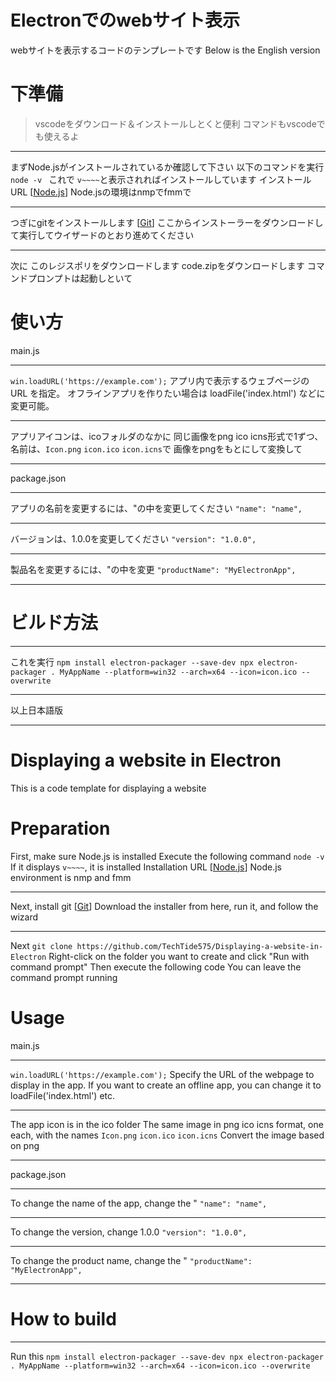 # Electronでのwebサイト表示
webサイトを表示するコードのテンプレートです
Below is the English version
# 下準備
>vscodeをダウンロード＆インストールしとくと便利
>コマンドもvscodeでも使えるよ
***

まずNode.jsがインストールされているか確認して下さい
以下のコマンドを実行
`node -v `
これで
`v~~~~`と表示されればインストールしています
インストールURL
[[Node.js](https://nodejs.org/ja/download)]
Node.jsの環境はnmpでfmmで
***
つぎにgitをインストールします
[[Git]((https://git-scm.com/))]
ここからインストーラーをダウンロードして実行してウイザードのとおり進めてください
***
次に
このレジスポリをダウンロードします
code.zipをダウンロードします
コマンドプロンプトは起動しといて


# 使い方
main.js
***
`win.loadURL('https://example.com');`
アプリ内で表示するウェブページの URL を指定。
オフラインアプリを作りたい場合は loadFile('index.html') などに変更可能。
***
アプリアイコンは、icoフォルダのなかに
同じ画像をpng ico icns形式で1ずつ、名前は、`Icon.png` `icon.ico` `icon.icns`で
画像をpngをもとにして変換して
***
package.json
***
アプリの名前を変更するには、"の中を変更してください
`"name": "name",`
***
バージョンは、1.0.0を変更してください
`"version": "1.0.0",`
***
製品名を変更するには、"の中を変更
`"productName": "MyElectronApp",`
***
# ビルド方法
***
これを実行
`npm install electron-packager --save-dev
npx electron-packager . MyAppName --platform=win32 --arch=x64 --icon=icon.ico --overwrite
`
***
以上日本語版
***
# Displaying a website in Electron
This is a code template for displaying a website

# Preparation
First, make sure Node.js is installed
Execute the following command
`node -v `
If it displays
`v~~~~`, it is installed
Installation URL
[[Node.js]((https://nodejs.org/en/download))]
Node.js environment is nmp and fmm
***
Next, install git
[[Git]((https://git-scm.com/))]
Download the installer from here, run it, and follow the wizard
***
Next
`git clone https://github.com/TechTide575/Displaying-a-website-in-Electron`
Right-click on the folder you want to create and click "Run with command prompt" Then execute the following code
You can leave the command prompt running

# Usage
main.js
***
`win.loadURL('https://example.com');`
Specify the URL of the webpage to display in the app.
If you want to create an offline app, you can change it to loadFile('index.html') etc.
***
The app icon is in the ico folder
The same image in png ico icns format, one each, with the names `Icon.png` `icon.ico` `icon.icns`
Convert the image based on png
***
package.json
***
To change the name of the app, change the "
`"name": "name",`
***
To change the version, change 1.0.0
`"version": "1.0.0",`
***
To change the product name, change the "
`"productName": "MyElectronApp",`
***
# How to build
***
Run this
`npm install electron-packager --save-dev
npx electron-packager . MyAppName --platform=win32 --arch=x64 --icon=icon.ico --overwrite
`
